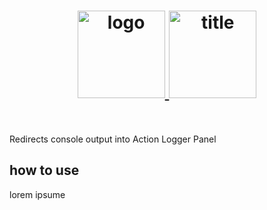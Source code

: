 <div align="center">
  <h1>
  <nobr>
    <a href="https://storybookjs.github.io/storybook-addon-console">
      <img src="docs/logo.png" alt="logo" height="140">
    </a>
    <img src="docs/title.png" alt="title" height="140">
    </nobr>
  </h1>

</div>

<br />


Redirects console output into Action Logger Panel

## how to use

lorem ipsume
